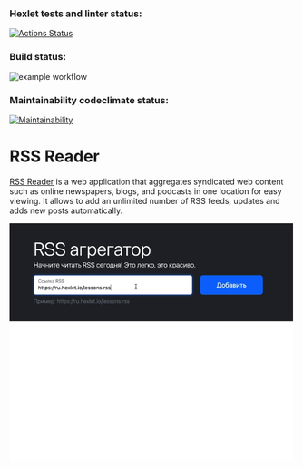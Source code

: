 ### Hexlet tests and linter status:
[![Actions Status](https://github.com/ArinaAnderson/frontend-project-11/workflows/hexlet-check/badge.svg)](https://github.com/ArinaAnderson/frontend-project-11/actions)
### Build status:
![example workflow](https://github.com/ArinaAnderson/frontend-project-11/actions/workflows/build.yml/badge.svg)
### Maintainability codeclimate status:
[![Maintainability](https://api.codeclimate.com/v1/badges/4eea2d81ee8d3e1de405/maintainability)](https://codeclimate.com/github/ArinaAnderson/frontend-project-11/maintainability)

# RSS Reader

[RSS Reader](https://frontend-project-11-psi-three.vercel.app/) is a web application that aggregates syndicated web content such as online newspapers, blogs, and podcasts in one location for easy viewing. It allows to add an unlimited number of RSS feeds, updates and adds new posts automatically.

<img width="500" src="/assets/demonstration.gif" alt="gif showing RSS Reader at action" />
